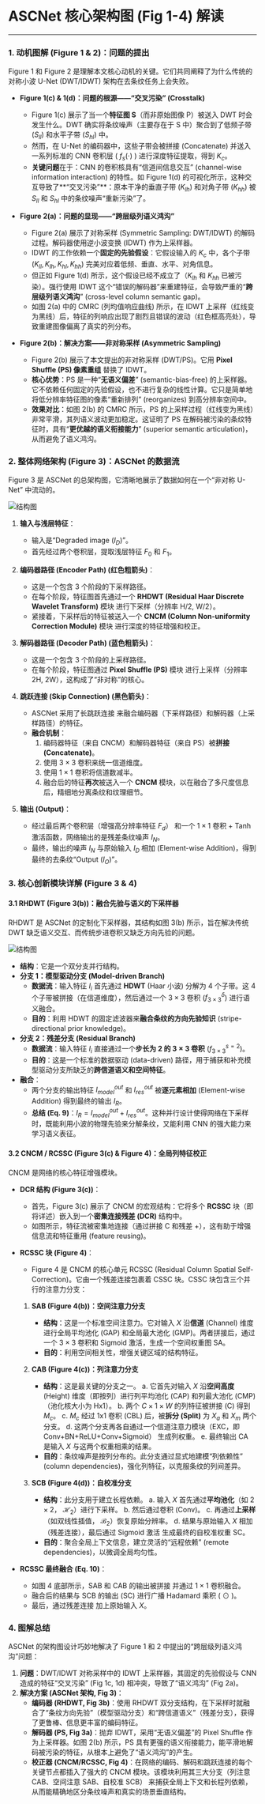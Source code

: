 # ASCNet 核心架构图 (Fig 1-4) 解读

---

### 1. 动机图解 (Figure 1 & 2)：问题的提出

Figure 1 和 Figure 2 是理解本文核心动机的关键。它们共同阐释了为什么传统的对称小波 U-Net (DWT/IDWT) 架构在去条纹任务上会失败。

* **Figure 1(c) & 1(d)：问题的根源——“交叉污染” (Crosstalk)**
    * Figure 1(c) 展示了当一个**特征图 S**（而非原始图像 P）被送入 DWT 时会发生什么。DWT 确实将条纹噪声（主要存在于 S 中）聚合到了低频子带 ($S_{ll}$) 和水平子带 ($S_{hl}$) 中。
    * 然而，在 U-Net 的编码器中，这些子带会被拼接 (Concatenate) 并送入一系列标准的 CNN 卷积层 ( $f_s(\cdot)$ ) 进行深度特征提取，得到 $K_c$。
    * **关键问题**在于：CNN 的卷积核具有“信道间信息交互” (channel-wise information interaction) 的特性。如 Figure 1(d) 的可视化所示，这种交互导致了**“交叉污染”**：原本干净的垂直子带 ($K_{lh}$) 和对角子带 ($K_{hh}$) 被 $S_{ll}$ 和 $S_{hl}$ 中的条纹噪声“重新污染”了。

* **Figure 2(a)：问题的显现——“跨层级列语义鸿沟”**
    * Figure 2(a) 展示了对称采样 (Symmetric Sampling: DWT/IDWT) 的解码过程。解码器使用逆小波变换 (IDWT) 作为上采样器。
    * IDWT 的工作依赖一个**固定的先验假设**：它假设输入的 $K_c$ 中，各个子带 ($K_{ll}, K_{lh}, K_{hl}, K_{hh}$) 完美对应着低频、垂直、水平、对角信息。
    * 但正如 Figure 1(d) 所示，这个假设已经不成立了（$K_{lh}$ 和 $K_{hh}$ 已被污染）。强行使用 IDWT 这个“错误的解码器”来重建特征，会导致严重的“**跨层级列语义鸿沟**” (cross-level column semantic gap)。
    * 如图 2(a) 中的 CMRC (列均值响应曲线) 所示，在 IDWT 上采样（红线变为黑线）后，特征的列响应出现了剧烈且错误的波动（红色框高亮处），导致重建图像偏离了真实的列分布。

* **Figure 2(b)：解决方案——非对称采样 (Asymmetric Sampling)**
    * Figure 2(b) 展示了本文提出的非对称采样 (DWT/PS)。它用 **Pixel Shuffle (PS) 像素重组** 替换了 IDWT。
    * **核心优势**：PS 是一种“**无语义偏差**” (semantic-bias-free) 的上采样器。它不依赖任何固定的先验假设，也不进行复杂的线性计算。它只是简单地将低分辨率特征图的像素“重新排列” (reorganizes) 到高分辨率空间中。
    * **效果对比**：如图 2(b) 的 CMRC 所示，PS 的上采样过程（红线变为黑线）非常平滑，其列语义波动更加稳定。这证明了 PS 在解码被污染的条纹特征时，具有“**更优越的语义衔接能力**” (superior semantic articulation)，从而避免了语义鸿沟。

### 2. 整体网络架构 (Figure 3)：ASCNet 的数据流

Figure 3 是 ASCNet 的总架构图，它清晰地展示了数据如何在一个“非对称 U-Net” 中流动的。

![结构图](https://gitee.com/ChadHui/typora-image/raw/master/cv-image/20251029104821.jpg)

1.  **输入与浅层特征**：
    * 输入是“Degraded image ($I_D$)”。
    * 首先经过两个卷积层，提取浅层特征 $F_0$ 和 $F_1$。

2.  **编码器路径 (Encoder Path) (红色粗箭头)**：
    * 这是一个包含 3 个阶段的下采样路径。
    * 在每个阶段，特征图首先通过一个 **RHDWT (Residual Haar Discrete Wavelet Transform)** 模块 进行下采样（分辨率 H/2, W/2）。
    * 紧接着，下采样后的特征被送入一个 **CNCM (Column Non-uniformity Correction Module)** 模块 进行深度的特征增强和校正。

3.  **解码器路径 (Decoder Path) (蓝色粗箭头)**：
    * 这是一个包含 3 个阶段的上采样路径。
    * 在每个阶段，特征图通过 **Pixel Shuffle (PS)** 模块 进行上采样（分辨率 2H, 2W），这构成了“非对称”的核心。

4.  **跳跃连接 (Skip Connection) (黑色箭头)**：
    * ASCNet 采用了长跳跃连接 来融合编码器（下采样路径）和解码器（上采样路径）的特征。
    * **融合机制**：
        1.  编码器特征（来自 CNCM）和解码器特征（来自 PS）被**拼接 (Concatenate)**。
        2.  使用 $3 \times 3$ 卷积来统一信道维度。
        3.  使用 $1 \times 1$ 卷积将信道数减半。
        4.  融合后的特征**再次**被送入一个 **CNCM** 模块，以在融合了多尺度信息后，精细地分离条纹和纹理细节。

5.  **输出 (Output)**：
    * 经过最后两个卷积层（增强高分辨率特征 $F_d$） 和一个 $1 \times 1$ 卷积 + Tanh 激活函数，网络输出的是残差条纹噪声 $I_N$。
    * 最终，输出的噪声 $I_N$ 与原始输入 $I_D$ 相加 (Element-wise Addition)，得到最终的去条纹“Output ($I_O$)”。

### 3. 核心创新模块详解 (Figure 3 & 4)

#### 3.1 RHDWT (Figure 3(b))：融合先验与语义的下采样器

RHDWT 是 ASCNet 的定制化下采样器，其结构如图 3(b) 所示，旨在解决传统 DWT 缺乏语义交互、而传统步进卷积又缺乏方向先验的问题。

![结构图](https://gitee.com/ChadHui/typora-image/raw/master/cv-image/20251029104821.jpg)

* **结构**：它是一个双分支并行结构。
* **分支 1：模型驱动分支 (Model-driven Branch)**
    * **数据流**：输入特征 $I_i$ 首先通过 **HDWT** (Haar 小波) 分解为 4 个子带。这 4 个子带被拼接（在信道维度），然后通过一个 $3 \times 3$ 卷积 ($f_{3\times3}^{\delta}$) 进行语义融合。
    * **目的**：利用 HDWT 的固定滤波器来**融合条纹的方向先验知识** (stripe-directional prior knowledge)。
* **分支 2：残差分支 (Residual Branch)**
    * **数据流**：输入特征 $I_i$ 直接通过一个**步长为 2 的 $3 \times 3$ 卷积** ($f_{3\times3}^{s=2}$)。
    * **目的**：这是一个标准的数据驱动 (data-driven) 路径，用于捕获和补充模型驱动分支所缺乏的**跨信道语义和空间特征**。
* **融合**：
    * 两个分支的输出特征 $I_{model}^{out}$ 和 $I_{res}^{out}$ 被**逐元素相加** (Element-wise Addition) 得到最终的输出 $I_R$。
    * **总结 (Eq. 9)**：$I_R = I_{model}^{out} + I_{res}^{out}$。这种并行设计使得网络在下采样时，既能利用小波的物理先验来分解条纹，又能利用 CNN 的强大能力来学习语义表征。

#### 3.2 CNCM / RCSSC (Figure 3(c) & Figure 4)：全局列特征校正

CNCM 是网络的核心特征增强模块。

* **DCR 结构 (Figure 3(c))**：
    * 首先，Figure 3(c) 展示了 CNCM 的宏观结构：它将多个 **RCSSC** 块（即将详述）嵌入到一个**密集连接残差 (DCR)** 结构中。
    * 如图所示，特征流被密集地连接（通过拼接 C 和残差 +），这有助于增强信息流和特征重用 (feature reusing)。

* **RCSSC 块 (Figure 4)**：
    * Figure 4 是 CNCM 的核心单元 RCSSC (Residual Column Spatial Self-Correction)。它由一个残差连接包裹着 CSSC 块。CSSC 块包含三个并行的注意力分支：

    1.  **SAB (Figure 4(b))：空间注意力分支**
        * **结构**：这是一个标准空间注意力。它对输入 $X$ 沿**信道** (Channel) 维度进行全局平均池化 (GAP) 和全局最大池化 (GMP)。两者拼接后，通过一个 $3 \times 3$ 卷积和 Sigmoid 激活，生成一个空间权重图 SA。
        * **目的**：利用空间相关性，增强关键区域的结构特征。

    2.  **CAB (Figure 4(c))：列注意力分支**
        * **结构**：这是最关键的分支之一。
            a. 它首先对输入 $X$ 沿**空间高度** (Height) 维度（即按列）进行列平均池化 (CAP) 和列最大池化 (CMP)（池化核大小为 Hx1）。
            b. 两个 $C \times 1 \times W$ 的列特征被拼接 (C) 得到 $M_c$。
            c. $M_c$ 经过 1x1 卷积 (CBL) 后，被**拆分 (Split)** 为 $X_a$ 和 $X_m$ 两个分支。
            d. 这两个分支再各自通过一个信道注意力模块（EXC，即 Conv+BN+ReLU+Conv+Sigmoid） 生成列权重。
            e. 最终输出 CA 是输入 $X$ 与这两个权重相乘的结果。
        * **目的**：条纹噪声是按列分布的。此分支通过显式地建模“列依赖性” (column dependencies)，强化列特征，以克服条纹的列间差异。

    3.  **SCB (Figure 4(d))：自校准分支**
        * **结构**：此分支用于建立长程依赖。
            a. 输入 $X$ 首先通过**平均池化**（如 $2 \times 2$， $\mathcal{H}_2$）进行下采样。
            b. 然后通过卷积 (Conv)。
            c. 再通过**上采样**（如双线性插值， $\mathcal{B}_2$）恢复原始分辨率。
            d. 结果与原始输入 $X$ 相加（残差连接），最后通过 Sigmoid 激活 生成最终的自校准权重 SC。
        * **目的**：聚合全局上下文信息，建立灵活的“远程依赖” (remote dependencies)，以微调全局均匀性。

* **RCSSC 最终融合 (Eq. 10)**：
    * 如图 4 底部所示，SAB 和 CAB 的输出被拼接 并通过 $1 \times 1$ 卷积融合。
    * 融合后的结果与 SCB 的输出 (SC) 进行广播 Hadamard 乘积 ( $\odot$ )。
    * 最后，通过残差连接 加上原始输入 $X$。

### 4. 图解总结

ASCNet 的架构图设计巧妙地解决了 Figure 1 和 2 中提出的“跨层级列语义鸿沟”问题：

1.  **问题**：DWT/IDWT 对称采样中的 IDWT 上采样器，其固定的先验假设与 CNN 造成的特征“交叉污染” (Fig 1c, 1d) 相冲突，导致了“语义鸿沟” (Fig 2a)。
2.  **解决方案 (ASCNet 架构, Fig 3)**：
    * **编码器 (RHDWT, Fig 3b)**：使用 RHDWT 双分支结构，在下采样时就融合了“条纹方向先验”（模型驱动分支）和“跨信道语义”（残差分支），获得了更鲁棒、信息更丰富的编码特征。
    * **解码器 (PS, Fig 3a)**：抛弃 IDWT，采用“无语义偏差”的 Pixel Shuffle 作为上采样器。如图 2(b) 所示，PS 具有更强的语义衔接能力，能平滑地解码被污染的特征，从根本上避免了“语义鸿沟”的产生。
    * **校正器 (CNCM/RCSSC, Fig 4)**：在网络的编码、解码和跳跃连接的每个关键节点都插入了强大的 CNCM 模块。该模块利用其三大分支（列注意 CAB、空间注意 SAB、自校准 SCB） 来捕获全局上下文和长程列依赖，从而能精确地区分条纹噪声和真实的场景垂直结构。
